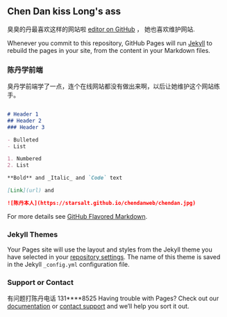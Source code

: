 ## Chen Dan kiss Long's ass

臭臭的丹最喜欢这样的网站啦 [editor on GitHub](https://github.com/StarSalt/theametest/edit/master/index.md) ， 她也喜欢维护网站.

Whenever you commit to this repository, GitHub Pages will run [Jekyll](https://jekyllrb.com/) to rebuild the pages in your site, from the content in your Markdown files.

### 陈丹学前端

臭丹学前端学了一点，连个在线网站都没有做出来啊，以后让她维护这个网站练手。

```markdown

# Header 1
## Header 2
### Header 3

- Bulleted
- List

1. Numbered
2. List

**Bold** and _Italic_ and `Code` text

[Link](url) and

![陈丹本人](https://starsalt.github.io/chendanweb/chendan.jpg)
```

For more details see [GitHub Flavored Markdown](https://guides.github.com/features/mastering-markdown/).

### Jekyll Themes

Your Pages site will use the layout and styles from the Jekyll theme you have selected in your [repository settings](https://github.com/StarSalt/theametest/settings). The name of this theme is saved in the Jekyll `_config.yml` configuration file.

### Support or Contact
有问题打陈丹电话 131****8525
Having trouble with Pages? Check out our [documentation](https://help.github.com/categories/github-pages-basics/) or [contact support](https://github.com/contact) and we’ll help you sort it out.
